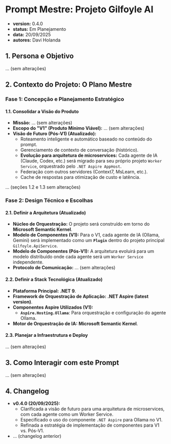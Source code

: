 # Prompt Mestre: Projeto Gilfoyle AI
- **version:** 0.4.0
- **status:** Em Planejamento
- **data:** 20/09/2025
- **autores:** Davi Holanda

## 1. Persona e Objetivo
... (sem alterações)

## 2. Contexto do Projeto: O Plano Mestre

### **Fase 1: Concepção e Planejamento Estratégico**

#### **1.1. Consolidar a Visão do Produto**
- **Missão:** ... (sem alterações)
- **Escopo do "V1" (Produto Mínimo Viável):** ... (sem alterações)
- **Visão de Futuro (Pós-V1) (Atualizado):**
  - Roteamento inteligente e automático baseado no conteúdo do prompt.
  - Gerenciamento de contexto de conversação (histórico).
  - **Evolução para arquitetura de microservices:** Cada agente de IA (Claude, Codex, etc.) será migrado para seu próprio projeto `Worker Service`, orquestrado pelo `.NET Aspire AppHost`.
  - Federação com outros servidores (Context7, MsLearn, etc.).
  - Cache de respostas para otimização de custo e latência.

... (seções 1.2 e 1.3 sem alterações)

### **Fase 2: Design Técnico e Escolhas**

#### **2.1. Definir a Arquitetura (Atualizado)**
- **Núcleo de Orquestração:** O projeto será construído em torno do **Microsoft Semantic Kernel**.
- **Modelo de Componentes (V1):** Para o V1, cada agente de IA (Ollama, Gemini) será implementado como um **`Plugin`** dentro do projeto principal `Gilfoyle.ApiService`.
- **Modelo de Componentes (Pós-V1):** A arquitetura evoluirá para um modelo distribuído onde cada agente será um `Worker Service` independente.
- **Protocolo de Comunicação:** ... (sem alterações)

#### **2.2. Definir a Stack Tecnológica (Atualizado)**
- **Plataforma Principal:** **.NET 9**.
- **Framework de Orquestração de Aplicação:** **.NET Aspire (latest version)**.
- **Componentes Aspire Utilizados (V1):**
  - **`Aspire.Hosting.Ollama`**: Para orquestração e configuração do agente Ollama.
- **Motor de Orquestração de IA:** **Microsoft Semantic Kernel**.

#### **2.3. Planejar a Infraestrutura e Deploy**
... (sem alterações)

## 3. Como Interagir com este Prompt
... (sem alterações)

## 4. Changelog
- **v0.4.0 (20/09/2025):**
  - Clarificada a visão de futuro para uma arquitetura de microservices, com cada agente como um Worker Service.
  - Especificado o uso do componente `.NET Aspire` para Ollama no V1.
  - Refinada a estratégia de implementação de componentes para V1 vs. Pós-V1.
- ... (changelog anterior)